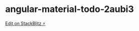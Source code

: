 # angular-material-todo-2aubi3

[Edit on StackBlitz ⚡️](https://stackblitz.com/edit/angular-material-todo-2aubi3)